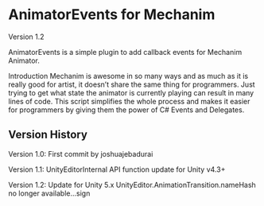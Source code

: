 AnimatorEvents for Mechanim
===========================
Version 1.2 

AnimatorEvents is a simple plugin to add callback events for Mechanim Animator.

Introduction
Mechanim is awesome in so many ways and as much as it is really good for artist, it doesn’t share the same thing for programmers. Just trying to get what state the animator is currently playing can result in many lines of code. This script simplifies the whole process and makes it easier for programmers by giving them the power of C# Events and Delegates.



Version History
---------------------------
Version 1.0:
First commit by joshuajebadurai

Version 1.1:
UnityEditorInternal API function update for Unity v4.3+

Version 1.2:
Update for Unity 5.x
UnityEditor.AnimationTransition.nameHash no longer available...sign